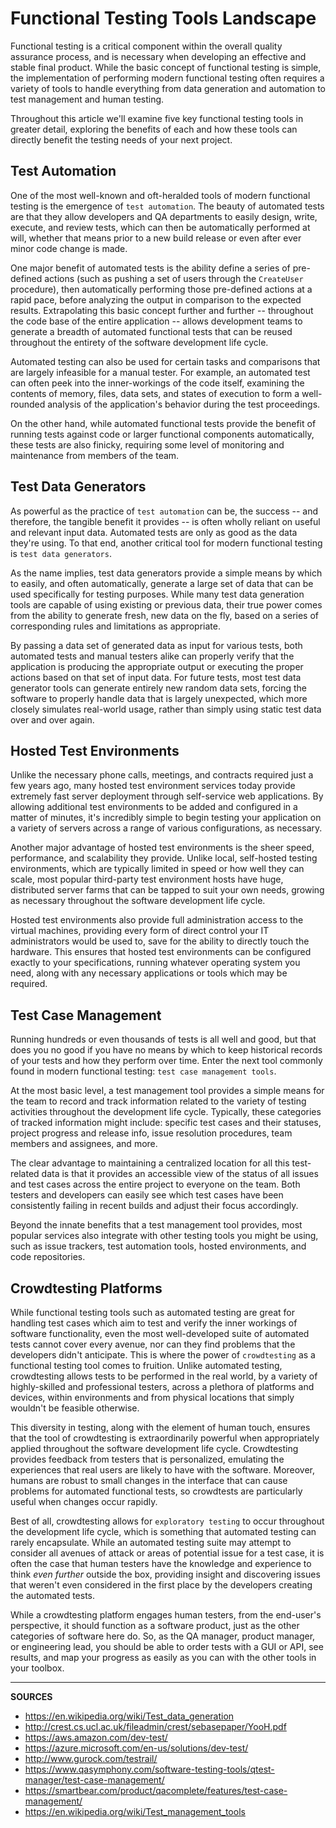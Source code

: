 # Functional Testing Tools Landscape

Functional testing is a critical component within the overall quality assurance process, and is necessary when developing an effective and stable final product.  While the basic concept of functional testing is simple, the implementation of performing modern functional testing often requires a variety of tools to handle everything from data generation and automation to test management and human testing.

Throughout this article we'll examine five key functional testing tools in greater detail, exploring the benefits of each and how these tools can directly benefit the testing needs of your next project.  

## Test Automation

One of the most well-known and oft-heralded tools of modern functional testing is the emergence of `test automation`.  The beauty of automated tests are that they allow developers and QA departments to easily design, write, execute, and review tests, which can then be automatically performed at will, whether that means prior to a new build release or even after ever minor code change is made.

One major benefit of automated tests is the ability define a series of pre-defined actions (such as pushing a set of users through the `CreateUser` procedure), then automatically performing those pre-defined actions at a rapid pace, before analyzing the output in comparison to the expected results.  Extrapolating this basic concept further and further -- throughout the code base of the entire application -- allows development teams to generate a breadth of automated functional tests that can be reused throughout the entirety of the software development life cycle.

Automated testing can also be used for certain tasks and comparisons that are largely infeasible for a manual tester.  For example, an automated test can often peek into the inner-workings of the code itself, examining the contents of memory, files, data sets, and states of execution to form a well-rounded analysis of the application's behavior during the test proceedings.

On the other hand, while automated functional tests provide the benefit of running tests against code or larger functional components automatically, these tests are also finicky, requiring some level of monitoring and maintenance from members of the team.

## Test Data Generators

As powerful as the practice of `test automation` can be, the success -- and therefore, the tangible benefit it provides -- is often wholly reliant on useful and relevant input data.  Automated tests are only as good as the data they're using.  To that end, another critical tool for modern functional testing is `test data generators`.

As the name implies, test data generators provide a simple means by which to easily, and often automatically, generate a large set of data that can be used specifically for testing purposes.  While many test data generation tools are capable of using existing or previous data, their true power comes from the ability to generate fresh, new data on the fly, based on a series of corresponding rules and limitations as appropriate.

By passing a data set of generated data as input for various tests, both automated tests and manual testers alike can properly verify that the application is producing the appropriate output or executing the proper actions based on that set of input data.  For future tests, most test data generator tools can generate entirely new random data sets, forcing the software to properly handle data that is largely unexpected, which more closely simulates real-world usage, rather than simply using static test data over and over again.

## Hosted Test Environments

Unlike the necessary phone calls, meetings, and contracts required just a few years ago, many hosted test environment services today provide extremely fast server deployment through self-service web applications.  By allowing additional test environments to be added and configured in a matter of minutes, it's incredibly simple to begin testing your application on a variety of servers across a range of various configurations, as necessary.

Another major advantage of hosted test environments is the sheer speed, performance, and scalability they provide.  Unlike local, self-hosted testing environments, which are typically limited in speed or how well they can scale, most popular third-party test environment hosts have huge, distributed server farms that can be tapped to suit your own needs, growing as necessary throughout the software development life cycle.

Hosted test environments also provide full administration access to the virtual machines, providing every form of direct control your IT administrators would be used to, save for the ability to directly touch the hardware.  This ensures that hosted test environments can be configured exactly to your specifications, running whatever operating system you need, along with any necessary applications or tools which may be required.

## Test Case Management

Running hundreds or even thousands of tests is all well and good, but that does you no good if you have no means by which to keep historical records of your tests and how they perform over time.  Enter the next tool commonly found in modern functional testing: `test case management tools`.

At the most basic level, a test management tool provides a simple means for the team to record and track information related to the variety of testing activities throughout the development life cycle.  Typically, these categories of tracked information might include: specific test cases and their statuses, project progress and release info, issue resolution procedures, team members and assignees, and more.

The clear advantage to maintaining a centralized location for all this test-related data is that it provides an accessible view of the status of all issues and test cases across the entire project to everyone on the team.  Both testers and developers can easily see which test cases have been consistently failing in recent builds and adjust their focus accordingly.

Beyond the innate benefits that a test management tool provides, most popular services also integrate with other testing tools you might be using, such as issue trackers, test automation tools, hosted environments, and code repositories.

## Crowdtesting Platforms

While functional testing tools such as automated testing are great for handling test cases which aim to test and verify the inner workings of software functionality, even the most well-developed suite of automated tests cannot cover every avenue, nor can they find problems that the developers didn't anticipate.  This is where the power of `crowdtesting` as a functional testing tool comes to fruition.  Unlike automated testing, crowdtesting allows tests to be performed in the real world, by a variety of highly-skilled and professional testers, across a plethora of platforms and devices, within environments and from physical locations that simply wouldn't be feasible otherwise.

This diversity in testing, along with the element of human touch, ensures that the tool of crowdtesting is extraordinarily powerful when appropriately applied throughout the software development life cycle.  Crowdtesting provides feedback from testers that is personalized, emulating the experiences that real users are likely to have with the software.  Moreover, humans are robust to small changes in the interface that can cause problems for automated functional tests, so crowdtests are particularly useful when changes occur rapidly.

Best of all, crowdtesting allows for `exploratory testing` to occur throughout the development life cycle, which is something that automated testing can rarely encapsulate.  While an automated testing suite may attempt to consider all avenues of attack or areas of potential issue for a test case, it is often the case that human testers have the knowledge and experience to think _even further_ outside the box, providing insight and discovering issues that weren't even considered in the first place by the developers creating the automated tests.

While a crowdtesting platform engages human testers, from the end-user's perspective, it should function as a software product, just as the other categories of software here do.  So, as the QA manager, product manager, or engineering lead, you should be able to order tests with a GUI or API, see results, and map your progress as easily as you can with the other tools in your toolbox.

---

**SOURCES**

- https://en.wikipedia.org/wiki/Test_data_generation
- http://crest.cs.ucl.ac.uk/fileadmin/crest/sebasepaper/YooH.pdf
- https://aws.amazon.com/dev-test/
- https://azure.microsoft.com/en-us/solutions/dev-test/
- http://www.gurock.com/testrail/
- https://www.qasymphony.com/software-testing-tools/qtest-manager/test-case-management/
- https://smartbear.com/product/qacomplete/features/test-case-management/
- https://en.wikipedia.org/wiki/Test_management_tools